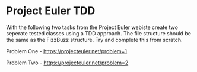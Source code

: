 # Project Euler TDD

With the following two tasks from the Project Euler webiste create two seperate tested classes using a TDD approach. The file structure should be the same as the FizzBuzz structure. Try and complete this from scratch.

Problem One - https://projecteuler.net/problem=1

Problem Two - https://projecteuler.net/problem=2
